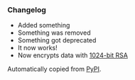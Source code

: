 ### Changelog
* Added something
* Something was removed
* Something got deprecated
* It now works!
* Now encrypts data with [1024-bit RSA](https://www.bbc.co.uk/news/technology-55475433)

Automatically copied from [PyPI](https://pypi.org/project/octocat/1.2.3).

<!-- Octocheese: Last Updated 2020-07-04 -->
